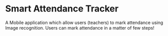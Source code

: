 # Smart Attendance Tracker

A Mobile application which allow users (teachers) to mark attendance using Image recognition. Users can mark attendance in a matter of few steps! 

